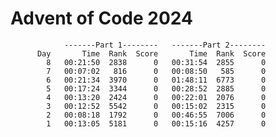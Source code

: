 # Advent of Code 2024

                -------Part 1--------   -------Part 2--------
          Day       Time  Rank  Score       Time  Rank  Score
            8   00:21:50  2838      0   00:31:54  2855      0
            7   00:07:02   816      0   00:08:50   585      0
            6   00:21:34  3970      0   01:48:11  6773      0
            5   00:17:24  3344      0   00:28:52  2885      0
            4   00:13:20  2424      0   00:22:01  2076      0
            3   00:12:52  5542      0   00:15:02  2315      0
            2   00:08:18  1792      0   00:46:55  7006      0
            1   00:13:05  5181      0   00:15:16  4257      0
